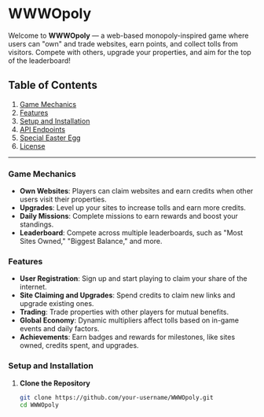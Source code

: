 # WWWOpoly

Welcome to **WWWOpoly** — a web-based monopoly-inspired game where users can "own" and trade websites, earn points, and collect tolls from visitors. Compete with others, upgrade your properties, and aim for the top of the leaderboard!

## Table of Contents

1. [Game Mechanics](#game-mechanics)
2. [Features](#features)
3. [Setup and Installation](#setup-and-installation)
4. [API Endpoints](#api-endpoints)
5. [Special Easter Egg](#special-easter-egg)
6. [License](#license)

---

### Game Mechanics

- **Own Websites**: Players can claim websites and earn credits when other users visit their properties.
- **Upgrades**: Level up your sites to increase tolls and earn more credits.
- **Daily Missions**: Complete missions to earn rewards and boost your standings.
- **Leaderboard**: Compete across multiple leaderboards, such as "Most Sites Owned," "Biggest Balance," and more.

### Features

- **User Registration**: Sign up and start playing to claim your share of the internet.
- **Site Claiming and Upgrades**: Spend credits to claim new links and upgrade existing ones.
- **Trading**: Trade properties with other players for mutual benefits.
- **Global Economy**: Dynamic multipliers affect tolls based on in-game events and daily factors.
- **Achievements**: Earn badges and rewards for milestones, like sites owned, credits spent, and upgrades.

### Setup and Installation

1. **Clone the Repository**
   ```bash
   git clone https://github.com/your-username/WWWOpoly.git
   cd WWWOpoly
